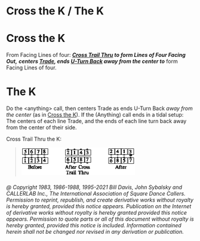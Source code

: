 
# Cross the K / The K

# Cross the K

From Facing Lines of four:
***[Cross Trail Thru](../a1/cross_trail_thru.md) to form Lines of Four Facing Out,***
***centers [Trade](../b2/trade.md), ends [U-Turn Back](../b1/turn_back.md)
*away from the center* to*** form Facing Lines of
four.

# The K

Do the \<anything> call, then
centers Trade as ends U-Turn Back
*away from the center* (as in [Cross the K](cross_the_k.md)).
If the (Anything) call ends in a tidal setup: The centers of
each line Trade, and the ends of each line turn back away from the center of
their side.

Cross Trail Thru the K:

>
> ![alt](anything_the_k.png)
>

###### @ Copyright 1983, 1986-1988, 1995-2021 Bill Davis, John Sybalsky and CALLERLAB Inc., The International Association of Square Dance Callers. Permission to reprint, republish, and create derivative works without royalty is hereby granted, provided this notice appears. Publication on the Internet of derivative works without royalty is hereby granted provided this notice appears. Permission to quote parts or all of this document without royalty is hereby granted, provided this notice is included. Information contained herein shall not be changed nor revised in any derivation or publication.

<!-- Parts
CrosstheK1
CrosstheK2
-->